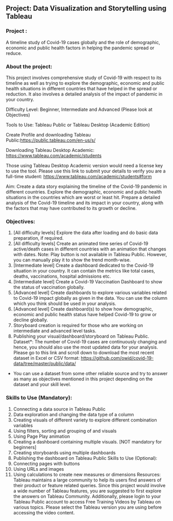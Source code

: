 ## Project: Data Visualization and Storytelling using Tableau

### Project :
A timeline study of Covid-19 cases globally and the role of demographic, economic and public health factors in helping the pandemic spread or reduce.

### About the project: 
This project involves comprehensive study of Covid-19 with respect to its timeline as well as trying to explore the demographic, economic and public health situations in different countries that have helped in the spread or reduction. It also involves a detailed analysis of the impact of pandemic in your country.

Difficulty Level: Beginner, Intermediate and Advanced (Please look at Objectives)

Tools to Use: Tableau Public or Tableau Desktop (Academic Edition)

Create Profile and downloading Tableau Public:https://public.tableau.com/en-us/s/

Downloading Tableau Desktop Academic: https://www.tableau.com/academic/students

Those using Tableau Desktop Academic version would need a license key to use the tool. Please use this link to submit your details to verify you are a full-time student: https://www.tableau.com/academic/students#form

Aim: Create a data story explaining the timeline of the Covid-19 pandemic in different countries. Explore the demographic, economic and public health situations in the countries which are worst or least hit. Prepare a detailed analysis of the Covid-19 timeline and its impact in your country, along with the factors that may have contributed to its growth or decline.

### Objectives: 
1.	[All difficulty levels] Explore the data after loading and do basic data preparation, if required.
2.	[All difficulty levels] Create an animated time series of Covid-19 active/death cases in different countries with an animation that changes with dates.
Note: Play button is not available in Tableau Public. However, you can manually play it to show the trend month-wise.
3.	[Intermediate level] Create a dashboard dedicated to the Covid-19 situation in your country. It can contain the metrics like total cases, deaths, vaccinations, hospital admissions etc.
4.	[Intermediate level] Create a Covid-19 Vaccination Dashboard to show the status of vaccination globally.
5.	[Advanced level] Create dashboards to explore various variables related to Covid-19 impact globally as given in the data. You can use the column which you think should be used in your analysis.
6.	[Advanced level] Create dashboard(s) to show how demographic, economic and public health status have helped Covid-19 to grow or decline globally.
7.	Storyboard creation is required for those who are working on intermediate and advanced level tasks.
8.	Publishing your visual/dashboard/storyboard on Tableau Public.
Dataset*: The number of Covid-19 cases are continuously changing and hence, you should also use the most updated data for your analysis. Please go to this link and scroll down to download the most recent dataset in Excel or CSV format:
https://github.com/owid/covid-19-data/tree/master/public/data/
*  You can use a dataset from some other reliable source and try to answer as many as objectives mentioned in this project depending on the dataset and your skill level. 

### Skills to Use (Mandatory): 
1.	Connecting a data source in Tableau Public
2.	Data exploration and changing the data type of a column
3.	Creating visuals of different variety to explore different combination variables
4.	Using filters, sorting and grouping of and visuals
5.	Using Page Play animation
6.	Creating a dashboard containing multiple visuals. [NOT mandatory for beginners]
7.	Creating storyboards using multiple dashboards
8.	Publishing the dashboard on Tableau Public
Skills to Use (Optional):
1.	Connecting pages with buttons
2.	Using URLs and images
3.	Using calculations to create new measures or dimensions
Resources: 
Tableau maintains a large community to help its users find answers of their product or feature related queries. Since this project would involve a wide number of Tableau features, you are suggested to first explore the answers on Tableau Community.
Additionally, please login to your Tableau Public account to access Free Training Videos by Tableau on various topics. Please select the Tableau version you are using before accessing the video content.
